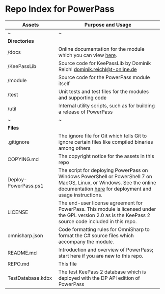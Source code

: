 # Repo Index for PowerPass
| Assets | Purpose and Usage |
| - | - |
| ~ | ~ |
| **Directories** | |
| /docs | Online documentation for the module which you can view [here](https://chopinrlz.github.io/powerpass). |
| /KeePassLib | Source code for KeePassLib by Dominik Reichl <dominik.reichl@t-online.de> |
| /module | Source code for the PowerPass module itself |
| /test | Unit tests and test files for the modules and supporting code |
| /util | Internal utility scripts, such as for building a release of PowerPass |
| ~ | ~ |
| **Files** | |
| .gitignore | The ignore file for Git which tells Git to ignore certain files like compiled binaries among others |
| COPYING.md | The copyright notice for the assets in this repo |
| Deploy-PowerPass.ps1 | The script for deploying PowerPass on Windows PowerShell or PowerShell 7 on MacOS, Linux, or Windows. See the online documentation [here](https://chopinrlz.github.io/powerpass/deployment) for deployment and usage instructions. |
| LICENSE | The end-user license agreement for PowerPass. This module is licensed under the GPL version 2.0 as is the KeePass 2 source code included in this repo. |
| omnisharp.json | Code formatting rules for OmniSharp to format the C# source files which accompany the module. |
| README.md | Introduction and overview of PowerPass; start here if you are new to this repo. |
| REPO.md | This file |
| TestDatabase.kdbx | The test KeePass 2 database which is deployed with the DP API edition of PowerPass |